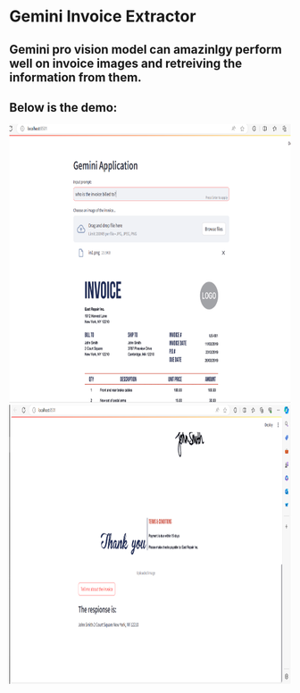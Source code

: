 # Gemini Invoice Extractor

## Gemini pro vision model can amazinlgy perform well on invoice images and retreiving the information from them. 
## Below is the demo:

<img src="/images/sss1.png" alt="image_model" width="900" height="500">
<img src="/images/sss2.png" alt="image_model" width="900" height="500">

